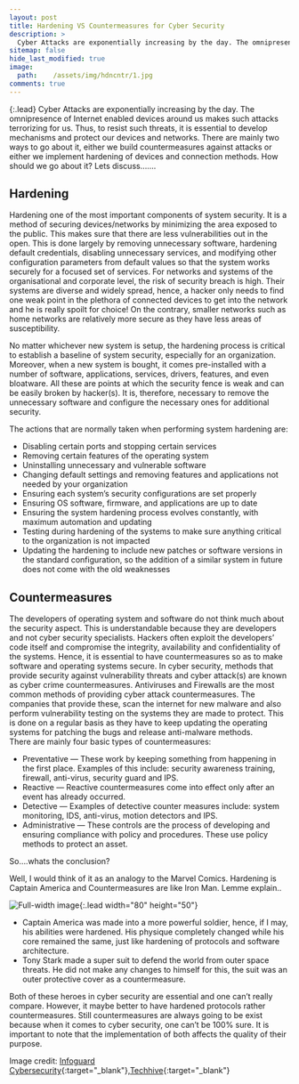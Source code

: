 ```yaml
---
layout: post
title: Hardening VS Countermeasures for Cyber Security
description: >
  Cyber Attacks are exponentially increasing by the day. The omnipresence of Internet enabled devices around us makes such attacks terrorizing for us. Thus, to resist such threats, it is essential to develop mechanisms and protect our devices and networks. There are mainly two ways to go about it, either we build countermeasures against attacks or either we implement hardening of devices and connection methods. How should we go about it?
sitemap: false
hide_last_modified: true
image:
  path:    /assets/img/hdncntr/1.jpg
comments: true
---
```

{:.lead}
Cyber Attacks are exponentially increasing by the day. The omnipresence of Internet enabled devices around us makes such attacks terrorizing for us. Thus, to resist such threats, it is essential to develop mechanisms and protect our devices and networks. There are mainly two ways to go about it, either we build countermeasures against attacks or either we implement hardening of devices and connection methods. How should we go about it?
Lets discuss…….

## Hardening
Hardening one of the most important components of system security. It is a method of securing devices/networks by minimizing the area exposed to the public. This makes sure that there are less vulnerabilities out in the open. This is done largely by removing unnecessary software, hardening default credentials, disabling unnecessary services, and modifying other configuration parameters from default values so that the system works securely for a focused set of services.
For networks and systems of the organisational and corporate level, the risk of security breach is high. Their systems are diverse and widely spread, hence, a hacker only needs to find one weak point in the plethora of connected devices to get into the network and he is really spoilt for choice! On the contrary, smaller networks such as home networks are relatively more secure as they have less areas of susceptibility.<br/>

No matter whichever new system is setup, the hardening process is critical to establish a baseline of system security, especially for an organization. Moreover, when a new system is bought, it comes pre-installed with a number of software, applications, services, drivers, features, and even bloatware. All these are points at which the security fence is weak and can be easily broken by hacker(s). It is, therefore, necessary to remove the unnecessary software and configure the necessary ones for additional security.

The actions that are normally taken when performing system hardening are:
* Disabling certain ports and stopping certain services
* Removing certain features of the operating system
* Uninstalling unnecessary and vulnerable software
* Changing default settings and removing features and applications not needed by your organization
* Ensuring each system’s security configurations are set properly
* Ensuring OS software, firmware, and applications are up to date
* Ensuring the system hardening process evolves constantly, with maximum automation and updating
* Testing during hardening of the systems to make sure anything critical to the organization is not impacted
* Updating the hardening to include new patches or software versions in the standard configuration, so the addition of a similar system in future does not come with the old weaknesses

## Countermeasures
The developers of operating system and software do not think much about the security aspect. This is understandable because they are developers and not cyber security specialists. Hackers often exploit the developers’ code itself and compromise the integrity, availability and confidentiality of the systems. Hence, it is essential to have countermeasures so as to make software and operating systems secure.
In cyber security, methods that provide security against vulnerability threats and cyber attack(s) are known as cyber crime countermeasures. Antiviruses and Firewalls are the most common methods of providing cyber attack countermeasures. The companies that provide these, scan the internet for new malware and also perform vulnerability testing on the systems they are made to protect. This is done on a regular basis as they have to keep updating the operating systems for patching the bugs and release anti-malware methods.<br/>
There are mainly four basic types of countermeasures:
* Preventative — These work by keeping something from happening in the first place. Examples of this include: security awareness training, firewall, anti-virus, security guard and IPS.
* Reactive — Reactive countermeasures come into effect only after an event has already occurred.
* Detective — Examples of detective counter measures include: system monitoring, IDS, anti-virus, motion detectors and IPS.
* Administrative — These controls are the process of developing and ensuring compliance with policy and procedures. These use policy methods to protect an asset.<br/>

So….whats the conclusion?  

Well, I would think of it as an analogy to the Marvel Comics. Hardening is Captain America and Countermeasures are like Iron Man. Lemme explain.. <br/>

![Full-width image](/blog/assets/img/hdncntr/2.jpg){:.lead width="80" height="50"} 

* Captain America was made into a more powerful soldier, hence, if I may, his abilities were hardened. His physique completely changed while his core remained the same, just like hardening of protocols and software architecture.
* Tony Stark made a super suit to defend the world from outer space threats. He did not make any changes to himself for this, the suit was an outer protective cover as a countermeasure.<br/>

Both of these heroes in cyber security are essential and one can’t really compare. However, it maybe better to have hardened protocols rather countermeasures. Still countermeasures are always going to be exist because when it comes to cyber security, one can’t be 100% sure. It is important to note that the implementation of both affects the quality of their purpose.

Image credit: [Infoguard Cybersecurity](http://www.infoguardsecurity.com/system-hardening-and-cyber-security/){:target="_blank"},[Techhive](https://images.techhive.com/images/article/2015/09/thinkstockphotos-479801072-100611728-large.jpg){:target="_blank"}